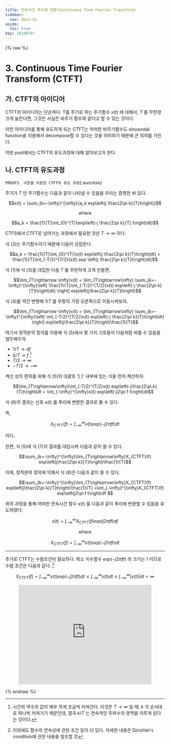 ```yaml
---
title: 연속시간 푸리에 변환(Continuous Time Fourier Transform)
sidebar:
  nav: docs-ko
aside:
  toc: true
key: 20190707
---
```

{% raw %}

# 3. Continuous Time Fourier Transform (CTFT)
## 가. CTFT의 아이디어

CTFT의 아이디어는 단순하다. T를 주기로 하는 주기함수 $x(t)$ 에 대해서, $T$ 를 무한정 크게 늘린다면, 그것은 사실은 비주기 함수와 같다고 할 수 있는 것이다.

이런 아이디어를 통해 유도하게 되는 CTFT는 어떠한 비주기함수도 sinusoidal function을 이용해서 decompose할 수 있다는 것을 의미하기 때문에 큰 의의를 가진다.

이번 post에서는 CTFT의 유도과정에 대해 알아보고자 한다.

## 나. CTFT의 유도과정

`PROOF3. 극한을 이용한 CTFT의 유도 과정`{:success}

주기가 $T$ 인 주기함수는 다음과 같이 나타낼 수 있음을 우리는 증명한 바 있다.

$$x(t) = \sum_{k=-\infty}^{\infty}{a_k exp\left(j \frac{2\pi k}{T}t\right)}$$

<center>
where
</center>

$$a_k = \frac{1}{T}\int_{0}^{T}{exp\left(-j \frac{2\pi k}{T} t\right)dt}$$

CTFS에서 CTFT로 넘어가는 과정에서 필요한 것은 $T\rightarrow\infty$ 이다.

식 (2)는 주기함수이기 때문에 다음이 성립한다.

$$a_k = \frac{1}{T}\int_{0}^{T}{x(t) exp\left(j \frac{2\pi k}{T}t\right)dt} = \frac{1}{T}\int_{-T/2}^{T/2}{x(t) exp \left(j \frac{2\pi k}{T}t\right)dt}$$

식 (1)에 식 (3)을 대입한 다음 $T$ 를 무한하게 크게 만들면,

$$\lim_{T\rightarrow \infty}x(t)
= \lim_{T\rightarrow\infty} \sum_{k=-\infty}^{\infty}\left[
\frac{1}{T}\int_{-T/2}^{T/2}{x(t) exp\left(-j \frac{2\pi k}{T}t\right)dt}
\right]
exp\left(j\frac{2\pi k}{T}t\right)$$

식 (4)를 약간 변형해 $1/T$ 를 우항의 가장 오른쪽으로 이동시켜보자.

$$\lim_{T\rightarrow \infty}x(t)
= \lim_{T\rightarrow\infty} \sum_{k=-\infty}^{\infty}\left[
\int_{-T/2}^{T/2}{x(t) exp\left(-j \frac{2\pi k}{T}t\right)dt}
\right]
exp\left(j\frac{2\pi k}{T}t\right)\frac{1}{T}$$

여기서 정적분의 정의를 이용해 식 (5)에서 몇 가지 기호들이 다음처럼 바뀔 수 있음을 염두해두자.

* $1/T \rightarrow df$
* $k/T \rightarrow f$ [^1]
* $T/2 \rightarrow \infty$
* $-T/2 \rightarrow -\infty$

계산 상의 편의를 위해 식 (5)의 대괄호 '[ ]' 내부에 있는 식을 먼저 계산하자.

$$\lim_{T\rightarrow\infty}\int_{-T/2}^{T/2}x(t) exp\left(-j\frac{2\pi k}{T}t\right)dt = \int_{-\infty}^{\infty}x(t) exp\left(-j2\pi f t\right)dt$$

식 (6)의 결과는 신호 $x(t)$ 를 푸리에 변환한 결과로 볼 수 있다.

즉,

$$X_{CTFT}(f) = \int_{-\infty}^{\infty}x(t) exp\left(-j2\pi ft \right)dt$$

이다.

한편, 식 (5)에 식 (7)의 결과를 대입시켜 다음과 같이 쓸 수 있다.

$$\sum_{k=-\infty}^{\infty}\lim_{T\rightarrow\infty}X_{CTFT}(f) exp\left(j\frac{2\pi k}{T}t\right)\frac{1}{T}$$


이제, 정적분의 정의에 의해서 식 (8)은 다음과 같이 쓸 수 있다.


$$\sum_{k=-\infty}^{\infty}\lim_{T\rightarrow\infty}X_{CTFT}(f) exp\left(j\frac{2\pi k}{T}t\right)\frac{1}{T}
=\int_{-\infty}^{\infty}X_{CTFT}(f) exp\left(j2\pi f t\right)df
$$

위의 과정을 통해 어떠한 연속시간 함수 $x(t)$ 를 다음과 같이 푸리에 변환할 수 있음을 유도하였다.

$$x(t) = \int_{-\infty}^{\infty}X_{CTFT}(f) exp\left(j2\pi f t\right)df$$

<center>
where
</center>

$$X_{CTFT}(f) = \int_{-\infty}^{\infty}x(t) exp\left(-j2\pi ft\right)dt$$

---

 추가로 CTFT는 수렴조건이 필요하다. 복소 지수함수 $exp(-j2\pi ft)$ 의 크기는 1 이므로 수렴 조건은 다음과 같다. [^2]

$$X_{CTFT}(f) = \int_{-\infty}^{\infty}x(t) exp\left(-j2\pi f t \right)dt \leq \int_{-\infty}^{\infty} x(t) dt \leq
\int_{-\infty}^{\infty}|x(t)| dt < \infty$$

<center>

<iframe width="420" height="315" src="https://www.youtube.com/embed/iSy83DE-2O8" frameborder="0" allowfullscreen></iframe>

</center>

{% endraw %}



[^1]: 시간의 역수의 값이 매우 작게 조금씩 커져간다. 이것은 $T\rightarrow\infty$ 일 때, $k$ 가 순서대로 하나씩 커져가기 때문인데, 결국 $k/T$ 는 연속적인 주파수의 영역을 이루게 된다는 것이다.

[^2]: 이외에도 함수의 연속성에 관한 조건 등이 더 있다. 자세한 내용은 Dirichlet's condition에 관한 내용을 참조할 것
